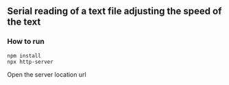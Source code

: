## Serial reading of a text file adjusting the speed of the text


### How to run
```fish
npm install
npx http-server
```

Open the server location url